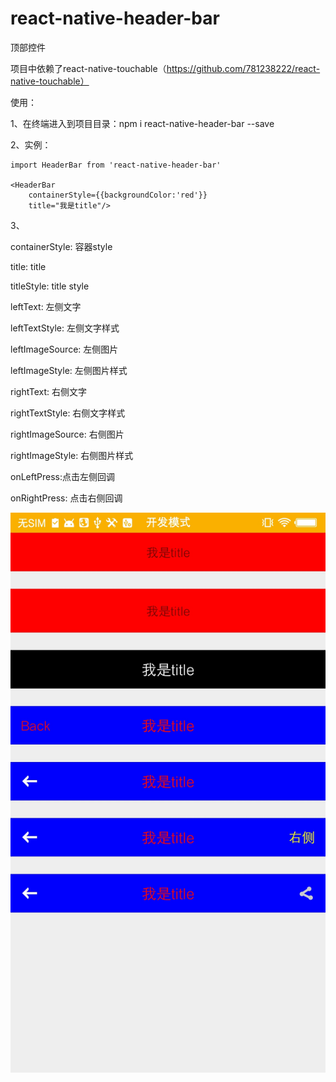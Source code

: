 # react-native-header-bar
顶部控件

项目中依赖了react-native-touchable（https://github.com/781238222/react-native-touchable）


使用：

1、在终端进入到项目目录：npm i react-native-header-bar --save

2、实例：

    import HeaderBar from 'react-native-header-bar'

    <HeaderBar
        containerStyle={{backgroundColor:'red'}}
        title="我是title"/>


3、

   containerStyle: 容器style

   title: title

   titleStyle: title style

   leftText: 左侧文字

   leftTextStyle: 左侧文字样式

   leftImageSource: 左侧图片

   leftImageStyle: 左侧图片样式

   rightText: 右侧文字

   rightTextStyle: 右侧文字样式

   rightImageSource: 右侧图片

   rightImageStyle: 右侧图片样式

   onLeftPress:点击左侧回调
   
   onRightPress: 点击右侧回调

 
 ![image](https://github.com/781238222/react-native-header-bar/blob/master/examples/screen/1.jpg)
